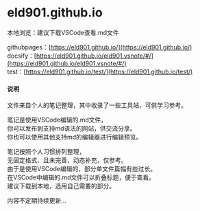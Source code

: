 # eld901.github.io
本地浏览：建议下载VSCode查看.md文件  

githubpages：[https://eld901.github.io/](https://eld901.github.io/)  
docsify：[https://eld901.github.io/eld901.vsnote/#/](https://eld901.github.io/eld901.vsnote/#/)  
test：[https://eld901.github.io/test/](https://eld901.github.io/test/)
#### 说明
文件来自个人的笔记整理，其中收录了一些工具站，可供学习参考。  

笔记是使用VSCode编辑的.md文件，  
你可以发布到支持md语法的网站，供交流分享。  
你也可以使用其他支持md的编辑器进行编辑预览。  

笔记按照个人习惯排列整理，  
无固定格式、且未完善，动态补充，仅参考。  
由于是使用VSCode编辑的，部分单文件篇幅有些过长。  
在VSCode中编辑的.md文件可以折叠标题，便于查看。  
建议下载到本地，选用自己需要的部分。  

内容不定期持续更新...  
